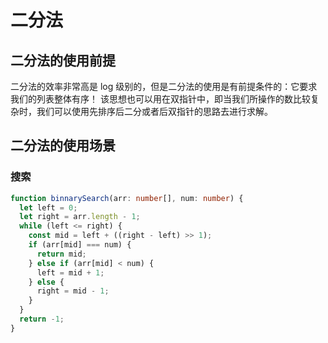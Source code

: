 # 二分法

## 二分法的使用前提

二分法的效率非常高是 log 级别的，但是二分法的使用是有前提条件的：它要求我们的列表整体有序！
该思想也可以用在双指针中，即当我们所操作的数比较复杂时，我们可以使用先排序后二分或者后双指针的思路去进行求解。

## 二分法的使用场景

### 搜索

```ts
function binnarySearch(arr: number[], num: number) {
  let left = 0;
  let right = arr.length - 1;
  while (left <= right) {
    const mid = left + ((right - left) >> 1);
    if (arr[mid] === num) {
      return mid;
    } else if (arr[mid] < num) {
      left = mid + 1;
    } else {
      right = mid - 1;
    }
  }
  return -1;
}
```
